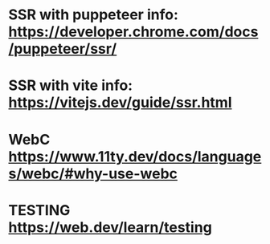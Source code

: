 # SSR with puppeteer info: https://developer.chrome.com/docs/puppeteer/ssr/
# SSR with vite info: https://vitejs.dev/guide/ssr.html
# WebC https://www.11ty.dev/docs/languages/webc/#why-use-webc
# TESTING https://web.dev/learn/testing
